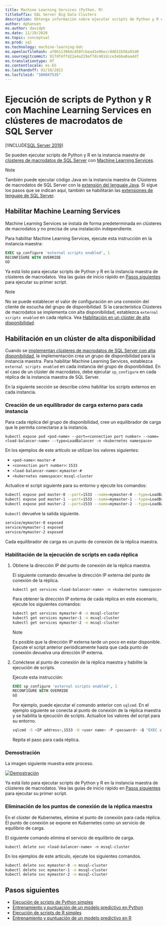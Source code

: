 ```yaml
---
title: Machine Learning Services (Python, R)
titleSuffix: SQL Server Big Data Clusters
description: Obtenga información sobre ejecutar scripts de Python y R en la instancia maestra de clústeres de macrodatos de SQL Server con Machine Learning Services.
author: dphansen
ms.author: davidph
ms.date: 11/19/2020
ms.topic: conceptual
ms.prod: sql
ms.technology: machine-learning-bdc
ms.openlocfilehash: af0611396dcd50fcbea41e96ecc9d651b56a91d0
ms.sourcegitcommit: 917df4ffd22e4a229af7dc481dcce3ebba0aa4d7
ms.translationtype: HT
ms.contentlocale: es-ES
ms.lasthandoff: 02/10/2021
ms.locfileid: "100047535"
---
```

# <a name="run-python-and-r-scripts-with-machine-learning-services-on-sql-server-big-data-clusters"></a>Ejecución de scripts de Python y R con Machine Learning Services en clústeres de macrodatos de SQL Server

[!INCLUDE[SQL Server 2019](../includes/applies-to-version/sqlserver2019.md)]

Se pueden ejecutar scripts de Python y R en la instancia maestra de [clústeres de macrodatos de SQL Server](big-data-cluster-overview.md) con [Machine Learning Services](../machine-learning/index.yml).

> [!NOTE]
> También puede ejecutar código Java en la instancia maestra de Clústeres de macrodatos de SQL Server con la [extensión del lenguaje Java](../language-extensions/java-overview.md). Si sigue los pasos que se indican aquí, también se habilitarán las [extensiones de lenguaje de SQL Server](../language-extensions/language-extensions-overview.md).

## <a name="enable-machine-learning-services"></a>Habilitar Machine Learning Services

Machine Learning Services se instala de forma predeterminada en clústeres de macrodatos y no precisa de una instalación independiente.

Para habilitar Machine Learning Services, ejecute esta instrucción en la instancia maestra:

```sql
EXEC sp_configure 'external scripts enabled', 1
RECONFIGURE WITH OVERRIDE
GO
```

Ya está listo para ejecutar scripts de Python y R en la instancia maestra de clústeres de macrodatos. Vea las guías de inicio rápido en [Pasos siguientes](#next-steps) para ejecutar su primer script.

>[!NOTE]
>No se puede establecer el valor de configuración en una conexión del cliente de escucha del grupo de disponibilidad. Si la característica Clústeres de macrodatos se implementa con alta disponibilidad, establezca `external scripts enabled` en cada réplica. Vea [Habilitación en un clúster de alta disponibilidad](#enable-on-cluster-with-high-availability).

## <a name="enable-on-cluster-with-high-availability"></a>Habilitación en un clúster de alta disponibilidad

Cuando se [implementan clústeres de macrodatos de SQL Server con alta disponibilidad](deployment-high-availability.md), la implementación crea un grupo de disponibilidad para la instancia maestra. Para habilitar Machine Learning Services, establezca `external scripts enabled` en cada instancia del grupo de disponibilidad. En el caso de un clúster de macrodatos, debe ejecutar `sp_configure` en cada réplica de la instancia maestra de SQL Server.

En la siguiente sección se describe cómo habilitar los scripts externos en cada instancia.

### <a name="create-an-external-load-balancer-for-each-instance"></a>Creación de un equilibrador de carga externo para cada instancia

Para cada réplica del grupo de disponibilidad, cree un equilibrador de carga que le permita conectarse a la instancia. 

`kubectl expose pod <pod-name> --port=<connection port number> --name=<load-balancer-name> --type=LoadBalancer -n <kubernetes namespace>`

En los ejemplos de este artículo se utilizan los valores siguientes:

- `<pod-name>`: `master-#`
- `<connection port number>`: `1533`
- `<load-balancer-name>`: `mymaster-#`
- `<kubernetes namespace>`: `mssql-cluster`

Actualice el script siguiente para su entorno y ejecute los comandos:

```bash
kubectl expose pod master-0 --port=1533 --name=mymaster-0 --type=LoadBalancer -n mssql-cluster 
kubectl expose pod master-1 --port=1533 --name=mymaster-1 --type=LoadBalancer -n mssql-cluster
kubectl expose pod master-2 --port=1533 --name=mymaster-2 --type=LoadBalancer -n mssql-cluster 
```

`kubectl` devuelve la salida siguiente.

```bash
service/mymaster-0 exposed
service/mymaster-1 exposed
service/mymaster-2 exposed
```

Cada equilibrador de carga es un punto de conexión de la réplica maestra.

### <a name="enable-script-execution-on-each-replica"></a>Habilitación de la ejecución de scripts en cada réplica

1. Obtiene la dirección IP del punto de conexión de la réplica maestra.

   El siguiente comando devuelve la dirección IP externa del punto de conexión de la réplica. 

   `kubectl get services <load-balancer-name> -n <kubernetes namespace>`

   Para obtener la dirección IP externa de cada réplica en este escenario, ejecute los siguientes comandos:

   ```bash
   kubectl get services mymaster-0 -n mssql-cluster
   kubectl get services mymaster-1 -n mssql-cluster
   kubectl get services mymaster-2 -n mssql-cluster
   ```

   >[!NOTE]
   > Es posible que la dirección IP externa tarde un poco en estar disponible. Ejecute el script anterior periódicamente hasta que cada punto de conexión devuelva una dirección IP externa.

1. Conéctese al punto de conexión de la réplica maestra y habilite la ejecución de scripts.

    Ejecute esta instrucción:

    ```sql
    EXEC sp_configure 'external scripts enabled', 1
    RECONFIGURE WITH OVERRIDE
    GO
    ```

   Por ejemplo, puede ejecutar el comando anterior con `sqlcmd`. En el ejemplo siguiente se conecta al punto de conexión de la réplica maestra y se habilita la ejecución de scripts. Actualice los valores del script para su entorno.

   ```bash
   sqlcmd -S <IP address>,1533 -U <user name> -P <password> -Q "EXEC sp_configure 'external scripts enabled', 1; RECONFIGURE WITH OVERRIDE;"
   ```

   Repita el paso para cada réplica.

### <a name="demonstration"></a>Demostración

La imagen siguiente muestra este proceso.

[![Demostración](media/machine-learning-services/example-kube-enable-scripts.png "Demostración de la característica de habilitación en Kubernetes")](media/machine-learning-services/example-kube-enable-scripts.png#lightbox)

Ya está listo para ejecutar scripts de Python y R en la instancia maestra de clústeres de macrodatos. Vea las guías de inicio rápido en [Pasos siguientes](#next-steps) para ejecutar su primer script.

### <a name="delete-the-master-replica-endpoints"></a>Eliminación de los puntos de conexión de la réplica maestra

En el clúster de Kubernetes, elimine el punto de conexión para cada réplica. El punto de conexión se expone en Kubernetes como un servicio de equilibrio de carga.

El siguiente comando elimina el servicio de equilibrio de carga.

`kubectl delete svc <load-balancer-name> -n mssql-cluster`

En los ejemplos de este artículo, ejecute los siguientes comandos.

```bash
kubectl delete svc mymaster-0 -n mssql-cluster
kubectl delete svc mymaster-1 -n mssql-cluster
kubectl delete svc mymaster-2 -n mssql-cluster
```

## <a name="next-steps"></a>Pasos siguientes

+ [Ejecución de scripts de Python simples](../machine-learning/tutorials/quickstart-python-create-script.md?toc=/sql/toc.json)
+ [Entrenamiento y puntuación de un modelo predictivo en Python](../machine-learning/tutorials/quickstart-python-train-score-model.md?toc=/sql/toc.json)
+ [Ejecución de scripts de R simples](../machine-learning/tutorials/quickstart-r-create-script.md?toc=/sql/toc.json)
+ [Entrenamiento y puntuación de un modelo predictivo en R](../machine-learning/tutorials/quickstart-r-train-score-model.md?toc=/sql/toc.json)
